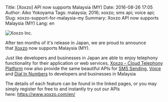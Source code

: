 Title: [Xoxzo] API now supports Malaysia (MY)
Date: 2016-08-26 17:05
Author: Aiko Yokoyama
Tags: malaysia; 2016; xoxzo; sms api; voice api;
Slug: xoxzo-support-for-malaysia-my
Summary: Xoxzo API now supports Malaysia (MY)
Lang: en

![Xoxzo Inc.]({filename}/images/xoxzo-logo-02.png)

After ten months of it's release in Japan, we are proud to announce
that [Xoxzo](https://www.xoxzo.com/en/) now supports Malaysia (MY).

Just like developers and businesses in Japan are able to enjoy telephony
functionality for their application or web services, [Xoxzo - Cloud
Telephony Platform](https://www.xoxzo.com/en/) now also provide the same
beautiful APIs for [SMS
Sending](https://www.xoxzo.com/en/about/sms-api/), [Voice](https://www.xoxzo.com/en/about/voice-api/)
and [Dial In Numbers](https://www.xoxzo.com/en/about/dial-in-api/) to
developers and businesses in Malaysia

The details of each feature can be found in the linked pages, or you may
simply register for free to and instantly try out our APIs
here: <https://www.xoxzo.com/en/>
